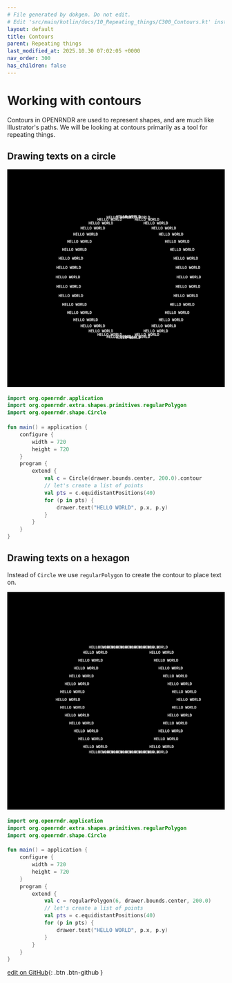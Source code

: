 ```yaml
---
# File generated by dokgen. Do not edit. 
# Edit 'src/main/kotlin/docs/10_Repeating_things/C300_Contours.kt' instead.
layout: default
title: Contours
parent: Repeating things
last_modified_at: 2025.10.30 07:02:05 +0000
nav_order: 300
has_children: false
---
```

 
# Working with contours

Contours in OPENRNDR are used to represent shapes, and are much like Illustrator's paths. We will be looking at contours
primarily as a tool for repeating things.
  
 
## Drawing texts on a circle
 
 
<img alt="../media/contours-001.png" src="../media/contours-001.png" loading="lazy"> 
 
```kotlin
import org.openrndr.application
import org.openrndr.extra.shapes.primitives.regularPolygon
import org.openrndr.shape.Circle

fun main() = application {
    configure {
        width = 720
        height = 720
    }
    program {
        extend {
            val c = Circle(drawer.bounds.center, 200.0).contour
            // let's create a list of points
            val pts = c.equidistantPositions(40)
            for (p in pts) {
                drawer.text("HELLO WORLD", p.x, p.y)
            }
        }
    }
}
``` 
 
## Drawing texts on a hexagon

Instead of `Circle` we use `regularPolygon` to create the contour to place text on. 
 
 
<img alt="../media/contours-002.png" src="../media/contours-002.png" loading="lazy"> 
 
```kotlin
import org.openrndr.application
import org.openrndr.extra.shapes.primitives.regularPolygon
import org.openrndr.shape.Circle

fun main() = application {
    configure {
        width = 720
        height = 720
    }
    program {
        extend {
            val c = regularPolygon(6, drawer.bounds.center, 200.0)
            // let's create a list of points
            val pts = c.equidistantPositions(40)
            for (p in pts) {
                drawer.text("HELLO WORLD", p.x, p.y)
            }
        }
    }
}
``` 

[edit on GitHub](https://github.com/openrndr/openrndr-guide/blob/main/src/main/kotlin/docs/10_Repeating_things/C300_Contours.kt){: .btn .btn-github }